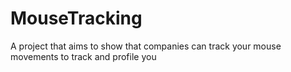 # MouseTracking
A project that aims to show that companies can track your mouse movements to track and profile you
